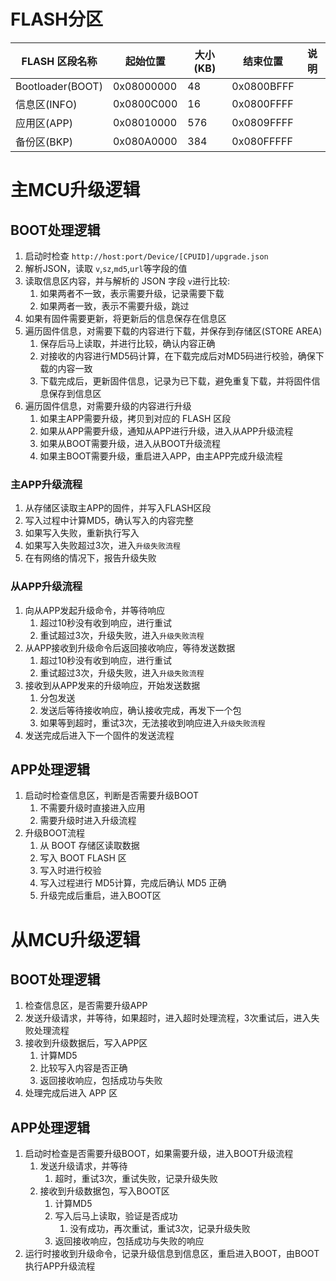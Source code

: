 # FLASH分区

| FLASH 区段名称   | 起始位置   | 大小(KB) | 结束位置   | 说明 |
| ---------------- | ---------- | -------- | ---------- | ---- |
| Bootloader(BOOT) | 0x08000000 | 48       | 0x0800BFFF |      |
| 信息区(INFO)     | 0x0800C000 | 16       | 0x0800FFFF |      |
| 应用区(APP)      | 0x08010000 | 576      | 0x0809FFFF |      |
| 备份区(BKP)      | 0x080A0000 | 384      | 0x080FFFFF |      |



# 主MCU升级逻辑

## BOOT处理逻辑

1. 启动时检查 `http://host:port/Device/[CPUID]/upgrade.json`
2. 解析JSON，读取 `v`,`sz`,`md5`,`url`等字段的值
3. 读取信息区内容，并与解析的 JSON 字段 `v`进行比较:
   1. 如果两者不一致，表示需要升级，记录需要下载
   2. 如果两者一致，表示不需要升级，跳过
4. 如果有固件需要更新，将更新后的信息保存在信息区
5. 遍历固件信息，对需要下载的内容进行下载，并保存到存储区(STORE AREA)
   1. 保存后马上读取，并进行比较，确认内容正确
   2. 对接收的内容进行MD5码计算，在下载完成后对MD5码进行校验，确保下载的内容一致
   3. 下载完成后，更新固件信息，记录为已下载，避免重复下载，并将固件信息保存到信息区
6. 遍历固件信息，对需要升级的内容进行升级
   1. 如果主APP需要升级，拷贝到对应的 FLASH 区段
   2. 如果从APP需要升级，通知从APP进行升级，进入从APP升级流程
   3. 如果从BOOT需要升级，进入从BOOT升级流程
   4. 如果主BOOT需要升级，重启进入APP，由主APP完成升级流程

### 主APP升级流程

1. 从存储区读取主APP的固件，并写入FLASH区段
2. 写入过程中计算MD5，确认写入的内容完整
3. 如果写入失败，重新执行写入
4. 如果写入失败超过3次，进入`升级失败流程`
5. 在有网络的情况下，报告升级失败

### 从APP升级流程

1. 向从APP发起升级命令，并等待响应
   1. 超过10秒没有收到响应，进行重试
   2. 重试超过3次，升级失败，进入`升级失败流程`
2. 从APP接收到升级命令后返回接收响应，等待发送数据
   1. 超过10秒没有收到响应，进行重试
   2. 重试超过3次，升级失败，进入`升级失败流程`
3. 接收到从APP发来的升级响应，开始发送数据
   1. 分包发送
   2. 发送后等待接收响应，确认接收完成，再发下一个包
   3. 如果等到超时，重试3次，无法接收到响应进入`升级失败流程`
4. 发送完成后进入下一个固件的发送流程

## APP处理逻辑

1. 启动时检查信息区，判断是否需要升级BOOT
   1. 不需要升级时直接进入应用
   2. 需要升级时进入升级流程
2. 升级BOOT流程
   1. 从 BOOT 存储区读取数据
   2. 写入 BOOT FLASH 区
   3. 写入时进行校验
   4. 写入过程进行 MD5计算，完成后确认 MD5 正确
   5. 升级完成后重启，进入BOOT区



# 从MCU升级逻辑

## BOOT处理逻辑

1. 检查信息区，是否需要升级APP
2. 发送升级请求，并等待，如果超时，进入超时处理流程，3次重试后，进入失败处理流程
3. 接收到升级数据后，写入APP区
   1. 计算MD5
   2. 比较写入内容是否正确
   3. 返回接收响应，包括成功与失败
4. 处理完成后进入 APP 区

## APP处理逻辑

1. 启动时检查是否需要升级BOOT，如果需要升级，进入BOOT升级流程
   1. 发送升级请求，并等待
      1. 超时，重试3次，重试失败，记录升级失败
   2. 接收到升级数据包，写入BOOT区
      1. 计算MD5
      2. 写入后马上读取，验证是否成功
         1. 没有成功，再次重试，重试3次，记录升级失败
      3. 返回接收响应，包括成功与失败的响应
2. 运行时接收到升级命令，记录升级信息到信息区，重启进入BOOT，由BOOT执行APP升级流程
